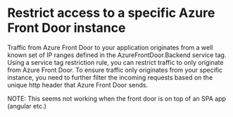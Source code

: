 # Restrict access to a specific Azure Front Door instance

Traffic from Azure Front Door to your application originates from a well known set of IP ranges defined in the AzureFrontDoor.Backend service tag. Using a service tag restriction rule, you can restrict traffic to only originate from Azure Front Door. To ensure traffic only originates from your specific instance, you need to further filter the incoming requests based on the unique http header that Azure Front Door sends.

NOTE: This seems not working when the front door is on top of an SPA app (angular etc.)
